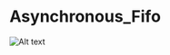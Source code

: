 # Asynchronous_Fifo


![Alt text]([relative%20path/to/img.jpg](https://github.com/Randomguywithamoustache/Asynchronous_Fifo/blob/main/async_fifo.png)https://github.com/Randomguywithamoustache/Asynchronous_Fifo/blob/main/async_fifo.png?raw=true "The block diagram for FIFO style")
